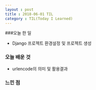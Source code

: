 ```yaml
---
layout : post
title : 2018-06-01 TIL
category : TIL(Today I Learned)
---
```



###오늘 한 일

- Django 프로젝트 환경설정 및 프로젝트 생성




### 오늘 배운 것

- urlencode의 의미 및 활용결과

  




### 느낀 점





